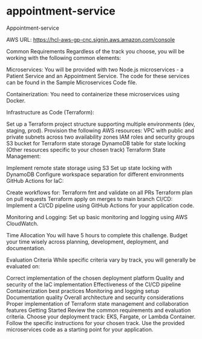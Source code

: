 # appointment-service
Appointment-service

AWS URL: https://hcl-aws-gp-cnc.signin.aws.amazon.com/console

Common Requirements
Regardless of the track you choose, you will be working with the following common elements:

Microservices: You will be provided with two Node.js microservices - a Patient Service and an Appointment Service. The code for these services can be found in the Sample Microservices Code file.

Containerization: You need to containerize these microservices using Docker.

Infrastructure as Code (Terraform):

Set up a Terraform project structure supporting multiple environments (dev, staging, prod).
Provision the following AWS resources:
VPC with public and private subnets across two availability zones
IAM roles and security groups
S3 bucket for Terraform state storage
DynamoDB table for state locking
(Other resources specific to your chosen track)
Terraform State Management:

Implement remote state storage using S3
Set up state locking with DynamoDB
Configure workspace separation for different environments
GitHub Actions for IaC:

Create workflows for:
Terraform fmt and validate on all PRs
Terraform plan on pull requests
Terraform apply on merges to main branch
CI/CD: Implement a CI/CD pipeline using GitHub Actions for your application code.

Monitoring and Logging: Set up basic monitoring and logging using AWS CloudWatch.

Time Allocation
You will have 5 hours to complete this challenge. Budget your time wisely across planning, development, deployment, and documentation.

Evaluation Criteria
While specific criteria vary by track, you will generally be evaluated on:

Correct implementation of the chosen deployment platform
Quality and security of the IaC implementation
Effectiveness of the CI/CD pipeline
Containerization best practices
Monitoring and logging setup
Documentation quality
Overall architecture and security considerations
Proper implementation of Terraform state management and collaboration features
Getting Started
Review the common requirements and evaluation criteria.
Choose your deployment track: EKS, Fargate, or Lambda Container.
Follow the specific instructions for your chosen track.
Use the provided microservices code as a starting point for your application.
